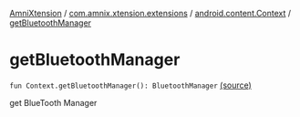 [AmniXtension](../../index.md) / [com.amnix.xtension.extensions](../index.md) / [android.content.Context](index.md) / [getBluetoothManager](./get-bluetooth-manager.md)

# getBluetoothManager

`fun Context.getBluetoothManager(): BluetoothManager` [(source)](https://github.com/AmniX/AmniXTension/tree/master/AmniXtension/src/main/java/com/amnix/xtension/extensions/ContextExtension.kt#L490)

get BlueTooth Manager

